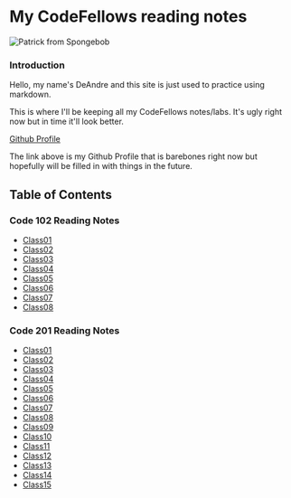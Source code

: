 # My CodeFellows reading notes

![Patrick from Spongebob](https://i.kym-cdn.com/entries/icons/original/000/009/803/spongebob-squarepants-patrick-spongebob-patrick-star-background-225039.jpg)




### Introduction

Hello, my name's DeAndre and this site is just used to practice using markdown.

This is where I'll be keeping all my CodeFellows notes/labs.
It's ugly right now but in time it'll look better.

[Github Profile](https://github.com/HighMid)


The link above is my Github Profile that is barebones right now but hopefully will be filled in with things in the future.


## Table of Contents

### Code 102 Reading Notes


- [Class01](https://HighMid.github.io/reading-notes/102-notes/class-01.md)
- [Class02](https://HighMid.github.io/reading-notes/102-notes/class-02.md)
- [Class03](https://HighMid.github.io/reading-notes/102-notes/class-03.md)
- [Class04](https://HighMid.github.io/reading-notes/102-notes/class-04.md)
- [Class05](https://HighMid.github.io/reading-notes/102-notes/class-05.md)
- [Class06](https://HighMid.github.io/reading-notes/102-notes/class-06.md)
- [Class07](https://HighMid.github.io/reading-notes/102-notes/class-07.md)
- [Class08](https://HighMid.github.io/reading-notes/102-notes/class-08.md)

### Code 201 Reading Notes

- [Class01](https://HighMid.github.io/reading-notes/201-notes/class-01.md)
- [Class02](https://HighMid.github.io/reading-notes/201-notes/class-02.md)
- [Class03](https://HighMid.github.io/reading-notes/201-notes/class-03.md)
- [Class04](https://HighMid.github.io/reading-notes/201-notes/class-04.md)
- [Class05](https://HighMid.github.io/reading-notes/201-notes/class-05.md)
- [Class06](https://HighMid.github.io/reading-notes/201-notes/class-06.md)
- [Class07](https://HighMid.github.io/reading-notes/201-notes/class-07.md)
- [Class08](https://HighMid.github.io/reading-notes/201-notes/class-08.md)
- [Class09](https://HighMid.github.io/reading-notes/201-notes/class-09.md)
- [Class10](https://HighMid.github.io/reading-notes/201-notes/class-10.md)
- [Class11](https://HighMid.github.io/reading-notes/201-notes/class-11.md)
- [Class12](https://HighMid.github.io/reading-notes/201-notes/class-12.md)
- [Class13](https://HighMid.github.io/reading-notes/201-notes/class-13.md)
- [Class14](https://HighMid.github.io/reading-notes/201-notes/class-14.md)
- [Class15](https://HighMid.github.io/reading-notes/201-notes/class-15.md)
